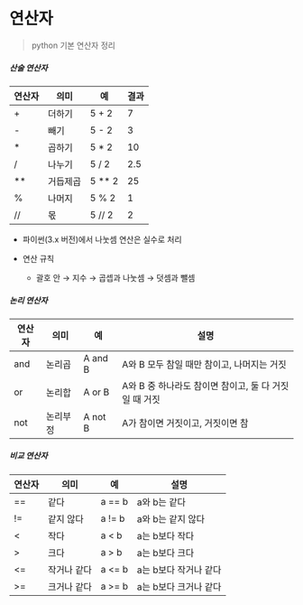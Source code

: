 # 연산자

> python 기본 연산자 정리



##### 산술 연산자

| 연산자 | 의미     | 예     | 결과 |
| ------ | -------- | ------ | ---- |
| +      | 더하기   | 5 + 2  | 7    |
| -      | 빼기     | 5 - 2  | 3    |
| *      | 곱하기   | 5 * 2  | 10   |
| /      | 나누기   | 5 / 2  | 2.5  |
| **     | 거듭제곱 | 5 ** 2 | 25   |
| %      | 나머지   | 5 % 2  | 1    |
| //     | 몫       | 5 // 2 | 2    |

- 파이썬(3.x 버전)에서 나눗셈 연산은 실수로 처리

- 연산 규칙
  - 괄호 안 → 지수 → 곱셉과 나눗셈 → 덧셈과 뺄셈



##### 논리 연산자

| 연산자 | 의미     | 예       | 설명                                                  |
| ------ | -------- | -------- | ----------------------------------------------------- |
| and    | 논리곱   | A and B  | A와 B 모두 참일 때만 참이고, 나머지는 거짓            |
| or     | 논리합   | A or B   | A와 B 중 하나라도 참이면 참이고, 둘 다 거짓일 때 거짓 |
| not    | 논리부정 | A not  B | A가 참이면 거짓이고, 거짓이면 참                      |



##### 비교 연산자

| 연산자 | 의미        | 예     | 설명                  |
| ------ | ----------- | ------ | --------------------- |
| ==     | 같다        | a == b | a와 b는 같다          |
| !=     | 같지 않다   | a != b | a와 b는 같지 않다     |
| <      | 작다        | a < b  | a는 b보다 작다        |
| >      | 크다        | a > b  | a는 b보다 크다        |
| <=     | 작거나 같다 | a <= b | a는 b보다 작거나 같다 |
| >=     | 크거나 같다 | a >= b | a는 b보다 크거나 같다 |

